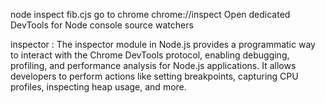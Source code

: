 node inspect fib.cjs 
go to chrome
chrome://inspect
Open dedicated DevTools for Node
console source watchers 


inspector  :
The inspector module in Node.js provides a programmatic way to interact with the Chrome DevTools protocol, enabling debugging, profiling, and performance analysis for Node.js applications. It allows developers to perform actions like setting breakpoints, capturing CPU profiles, inspecting heap usage, and more.


